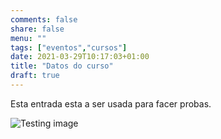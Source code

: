 ```yaml
---
comments: false
share: false
menu: ""
tags: ["eventos","cursos"]
date: 2021-03-29T10:17:03+01:00
title: "Datos do curso"
draft: true
---
```


Esta entrada esta a ser usada para facer probas.

![Testing image](/content/images/2021/web-application-testing.png)

